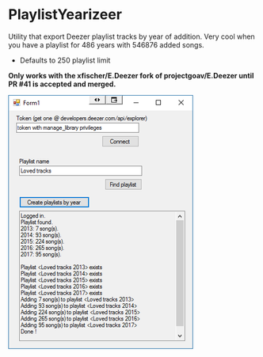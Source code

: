 # PlaylistYearizeer
Utility that export Deezer playlist tracks by year of addition.
Very cool when you have a playlist for 486 years with 546876 added songs.

- Defaults to 250 playlist limit

**Only works with the xfischer/E.Deezer fork of projectgoav/E.Deezer until PR #41 is accepted and merged.**

![Screenshot](img/PlaylistYearizeer.png "Actual screenshot with all the magic happening.")
